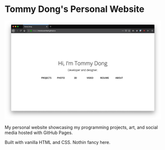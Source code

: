 # Tommy Dong's Personal Website

<img src="./images/website_preview.png" />

My personal website showcasing my programming projects, art, and social media hosted with GitHub Pages.

Built with vanilla HTML and CSS. Nothin fancy here.
